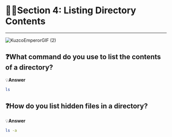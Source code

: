 # 🧑‍💻Section 4: Listing Directory Contents
---
![KuzcoEmperorGIF (2)](https://github.com/user-attachments/assets/93b5f30d-2c8e-4984-8270-b26c52e137e0)


## ❓What command do you use to list the contents of a directory?
💡**Answer**
```bash
ls
```

## ❓How do you list hidden files in a directory?
💡**Answer**
```bash
ls -a
```
